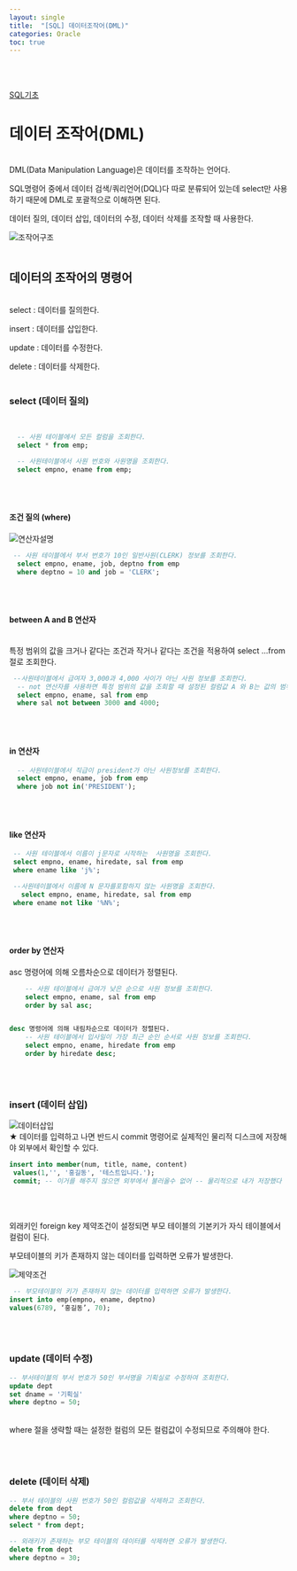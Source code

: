 ```yaml
---
layout: single
title:  "[SQL] 데이터조작어(DML)"
categories: Oracle
toc: true
---
```

<br/><br/>

[SQL기초](https://98jungwoo.github.io/%EB%8D%B0%EC%9D%B4%ED%84%B0%EB%B2%A0%EC%9D%B4%EC%8A%A4-sql/SQL1/)
<br/>

# 데이터 조작어(DML) #
<br/>
DML(Data Manipulation Language)은 데이터를 조작하는 언어다.

SQL명령어 중에서 데이터 검색/쿼리언어(DQL)다 따로 분류되어 있는데 select만 사용하기 때문에 DML로 포괄적으로 이해하면 된다.

데이터 질의, 데이터 삽입, 데이터의 수정, 데이터 삭제를 조작할 때 사용한다.

![조작어구조](https:/images/2023-04-16-SQL_데이터의%20조작어%20(select,insert,update,delete)/조작어%20구조.png)
<br/><br/>

## 데이터의 조작어의 명령어 ##
<br/>
select : 데이터를 질의한다.

insert : 데이터를 삽입한다.

update : 데이터를 수정한다.

delete : 데이터를 삭제한다.
<br/><br/>

### select (데이터 질의) ###
<br/>

```sql
  -- 사원 테이블에서 모든 컬럼을 조회한다.
  select * from emp;

  -- 사원테이블에서 사원 번호와 사원명을 조회한다.
  select empno, ename from emp;
```
<br/><br/>

#### 조건 질의 (where) ####

![연산자설명](https:/images/2023-04-16-SQL_데이터의%20조작어%20(select,insert,update,delete)/연산자설명.png)

```sql
 -- 사원 테이블에서 부서 번호가 10인 일반사원(CLERK) 정보를 조회한다.
  select empno, ename, job, deptno from emp
  where deptno = 10 and job = 'CLERK';
  ```
<br/><br/>

#### between A and B 연산자 ####
<br/>
특정 범위의 값을 크거나 같다는 조건과 작거나 같다는 조건을 적용하여 select ...from 절로 조회한다.

```sql
 --사원테이블에서 급여자 3,000과 4,000 사이가 아닌 사원 정보를 조회한다.
  -- not 연산자를 사용하면 특정 범위의 값을 조회할 때 설정된 컬럼값 A 와 B는 값의 범위헤서 제외된다. 
  select empno, ename, sal from emp
  where sal not between 3000 and 4000;
  ```
<br/><br/>

#### in 연산자 ####

```sql
  -- 사원테이블에서 직급이 president가 아닌 사원정보를 조회한다.
  select empno, ename, job from emp
  where job not in('PRESIDENT');
  ```
<br/><br/>

#### like 연산자 ####

 ```sql
  -- 사원 테이블에서 이름이 j문자로 시작하는  사원명을 조회한다.
  select empno, ename, hiredate, sal from emp
  where ename like 'j%';

  --사원테이블에서 이름에 N 문자를포함하지 않는 사원명을 조회한다.
    select empno, ename, hiredate, sal from emp
  where ename not like '%N%';
  ```
<br/><br/>

#### order by 연산자 ####

asc 명령어에 의해 오름차순으로 데이터가 정렬된다.

```sql
    -- 사원 테이블에서 급여가 낮은 순으로 사원 정보를 조회한다.
    select empno, ename, sal from emp
    order by sal asc;


desc 명령어에 의해 내림차순으로 데이터가 정렬된다.
    -- 사원 테이블에서 입사일이 가장 최근 순인 순서로 사원 정보를 조회한다.
    select empno, ename, hiredate from emp
    order by hiredate desc;
  ```
<br/><br/>

### insert (데이터 삽입) ###

![데이터삽입](https:/images/2023-04-16-SQL_데이터의%20조작어%20(select,insert,update,delete)/insert.png)
<br/>
★ 데이터를 입력하고 나면 반드시 commit 명령어로 실제적인 물리적 디스크에 저장해야 외부에서 확인할 수 있다.
<br/>

```sql
insert into member(num, title, name, content)
 values(1,'', '홍길동', '테스트입니다.');
 commit; -- 이거를 해주지 않으면 외부에서 불러올수 없어 -- 물리적으로 내가 저장했다
  ```
<br/><br/>


외래키인 foreign key 제약조건이 설정되면 부모 테이블의 기본키가 자식 테이블에서 컬럼이 된다.

부모테이블의 키가 존재하지 않는 데이터를 입력하면 오류가 발생한다.

![제약조건](https:/images/2023-04-16-SQL_데이터의%20조작어%20(select,insert,update,delete)/외래키,기본키.png)
<br/>

```sql
 -- 부모테이블의 키가 존재하지 않는 데이터를 입력하면 오류가 발생한다.
insert into emp(empno, ename, deptno)
values(6789, ‘홍길동’, 70);
 ```
<br/><br/>

 ### update (데이터 수정) ###

```sql
-- 부서테이블의 부서 번호가 50인 부서명을 기획실로 수정하여 조회한다.
update dept
set dname = '기획실'
where deptno = 50;
 ```
<br/>
where 절을 생략할 때는 설정한 컬럼의 모든 컬럼값이 수정되므로 주의해야 한다.

<br/><br/>

### delete (데이터 삭제) ###

```sql
-- 부서 테이블의 사원 번호가 50인 컬럼값을 삭제하고 조회한다.
delete from dept
where deptno = 50;
select * from dept;

-- 외래키가 존재하는 부모 테이블의 데이터를 삭제하면 오류가 발생한다.
delete from dept
where deptno = 30;
```